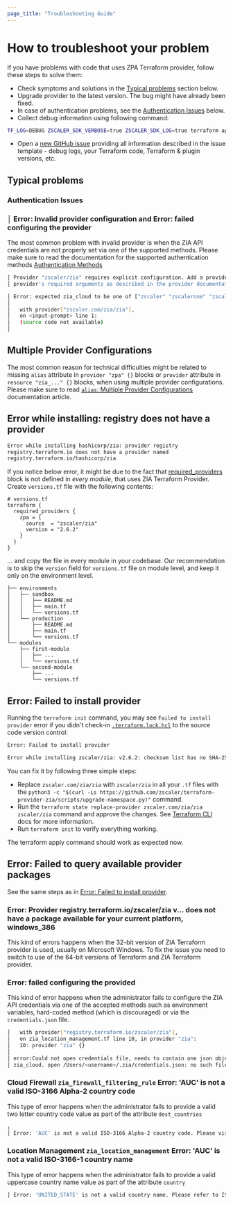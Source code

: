 ```yaml
---
page_title: "Troubleshooting Guide"
---
```


# How to troubleshoot your problem

If you have problems with code that uses ZPA Terraform provider, follow these steps to solve them:

* Check symptoms and solutions in the [Typical problems](#typical-problems) section below.
* Upgrade provider to the latest version. The bug might have already been fixed.
* In case of authentication problems, see the [Authentication Issues](#authentication-issues) below.
* Collect debug information using following command:

```sh
TF_LOG=DEBUG ZSCALER_SDK_VERBOSE=true ZSCALER_SDK_LOG=true terraform apply -no-color 2>&1 |tee tf-debug.log
```

* Open a [new GitHub issue](https://github.com/zscaler/terraform-provider-zia/issues/new/choose) providing all information described in the issue template - debug logs, your Terraform code, Terraform & plugin versions, etc.

## Typical problems

### Authentication Issues

### │ Error: Invalid provider configuration and Error: failed configuring the provider

The most common problem with invalid provider is when the ZIA API credentials are not properly set via one of the supported methods. Please make sure to read the documentation for the supported authentication methods [Authentication Methods](https://registry.terraform.io/providers/zscaler/zia/latest/docs)

```sh
│ Provider "zscaler/zia" requires explicit configuration. Add a provider block to the root module and configure the
│ provider's required arguments as described in the provider documentation.
```

```sh
│ Error: expected zia_cloud to be one of ["zscaler" "zscalerone" "zscalertwo" "zscalerthree" "zscloud" "zscalerbeta" "zscalergov" "zscalerten" "zspreview"], got
│
│   with provider["zscaler.com/zia/zia"],
│   on <input-prompt> line 1:
│   (source code not available)
│
```

## Multiple Provider Configurations

The most common reason for technical difficulties might be related to missing `alias` attribute in `provider "zpa" {}` blocks or `provider` attribute in `resource "zia_..." {}` blocks, when using multiple provider configurations. Please make sure to read [`alias`: Multiple Provider Configurations](https://www.terraform.io/docs/language/providers/configuration.html#alias-multiple-provider-configurations) documentation article.

## Error while installing: registry does not have a provider

```sh
Error while installing hashicorp/zia: provider registry
registry.terraform.io does not have a provider named
registry.terraform.io/hashicorp/zia
```

If you notice below error, it might be due to the fact that [required_providers](https://www.terraform.io/docs/language/providers/requirements.html#requiring-providers) block is not defined in *every module*, that uses ZIA Terraform Provider. Create `versions.tf` file with the following contents:

```hcl
# versions.tf
terraform {
  required_providers {
    zpa = {
      source  = "zscaler/zia"
      version = "2.6.2"
    }
  }
}
```

... and copy the file in every module in your codebase. Our recommendation is to skip the `version` field for `versions.tf` file on module level, and keep it only on the environment level.

```
├── environments
│   ├── sandbox
│   │   ├── README.md
│   │   ├── main.tf
│   │   └── versions.tf
│   └── production
│       ├── README.md
│       ├── main.tf
│       └── versions.tf
└── modules
    ├── first-module
    │   ├── ...
    │   └── versions.tf
    └── second-module
        ├── ...
        └── versions.tf
```

## Error: Failed to install provider

Running the `terraform init` command, you may see `Failed to install provider` error if you didn't check-in [`.terraform.lock.hcl`](https://www.terraform.io/language/files/dependency-lock#lock-file-location) to the source code version control:

```sh
Error: Failed to install provider

Error while installing zscaler/zia: v2.6.2: checksum list has no SHA-256 hash for "https://github.com/zscaler/terraform-provider-zia/releases/download/v2.6.2/terraform-provider-zia_2.6.2_darwin_amd64.zip"
```

You can fix it by following three simple steps:

* Replace `zscaler.com/zia/zia` with `zscaler/zia` in all your `.tf` files with the `python3 -c "$(curl -Ls https://github.com/zscaler/terraform-provider-zia/scripts/upgrade-namespace.py)"` command.
* Run the `terraform state replace-provider zscaler.com/zia/zia zscaler/zia` command and approve the changes. See [Terraform CLI](https://www.terraform.io/cli/commands/state/replace-provider) docs for more information.
* Run `terraform init` to verify everything working.

The terraform apply command should work as expected now.

## Error: Failed to query available provider packages

See the same steps as in [Error: Failed to install provider](#error-failed-to-install-provider).

### Error: Provider registry.terraform.io/zscaler/zia v... does not have a package available for your current platform, windows_386

This kind of errors happens when the 32-bit version of ZIA Terraform provider is used, usually on Microsoft Windows. To fix the issue you need to switch to use of the 64-bit versions of Terraform and ZIA Terraform provider.

### Error: failed configuring the provided

This kind of error happens when the administrator fails to configure the ZIA API credentials via one of the accepted methods such as environment variables, hard-coded method (which is discouraged) or via the `credentials.json` file.

```sh
│   with provider["registry.terraform.io/zscaler/zia"],
│   on zia_location_management.tf line 10, in provider "zia":
│   10: provider "zia" {}
│
│ error:Could not open credentials file, needs to contain one json object with keys: zia_username, zia_password, zia_api_key, and
│ zia_cloud. open /Users/<username>/.zia/credentials.json: no such file or directory
```

### Cloud Firewall `zia_firewall_filtering_rule` Error: 'AUC' is not a valid ISO-3166 Alpha-2 country code

This type of error happens when the administrator fails to provide a valid two letter country code value as part of the attribute `dest_countries`

```sh
╷
│ Error: 'AUC' is not a valid ISO-3166 Alpha-2 country code. Please visit the following site for reference: https://en.wikipedia.org/wiki/List_of_ISO_3166_country_codes
```

### Location Management `zia_location_management` Error: 'AUC' is not a valid ISO-3166-1 country name

This type of error happens when the administrator fails to provide a valid uppercase country name value as part of the attribute `country`

```sh
│ Error: 'UNITED_STATE' is not a valid country name. Please refer to ISO 3166-1 for a list of valid country names
```
